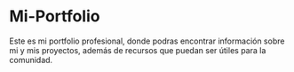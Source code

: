 # Mi-Portfolio
Este es mi portfolio profesional, donde podras encontrar información sobre mi y mis proyectos, además de recursos que puedan ser útiles para la comunidad.
